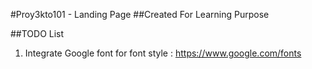 #Proy3kto101 - Landing Page
##Created For Learning Purpose




##TODO List
1. Integrate Google font for font style : https://www.google.com/fonts





